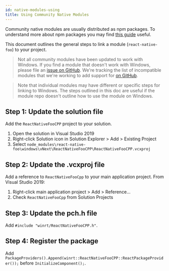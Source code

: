 ```yaml
---
id: native-modules-using
title: Using Community Native Modules
---
```


Community native modules are usually distributed as npm packages. To understand more about npm packages you may find [this guide](https://docs.npmjs.com/packages-and-modules/contributing-packages-to-the-registry) useful.

This document outlines the general steps to link a module (`react-native-foo`) to your project. 

> Not all community modules have been updated to work with Windows. If you find a module that doesn't work with Windows, please file an [issue on GitHub](https://github.com/microsoft/react-native-windows/issues/new/choose). We're tracking the list of incompatible modules that we're working to add support for [on GitHub](https://github.com/microsoft/react-native-windows/projects/23). 

> Note that individual modules may have different or specific steps for linking to Windows. The steps outlined in this doc are useful if the module repo doesn't outline how to use the module on Windows.

## Step 1: Update the solution file

Add the `ReactNativeFooCPP` project to your solution.

1. Open the solution in Visual Studio 2019
2. Right-click Solution icon in Solution Explorer > Add > Existing Project
3. Select `node_modules\react-native-foo\windows\vNext\ReactNativeFooCPP\ReactNativeFooCPP.vcxproj`

## Step 2: Update the .vcxproj file

Add a reference to `ReactNativeFooCpp` to your main application project. From Visual Studio 2019:

1. Right-click main application project > Add > Reference... 
2. Check `ReactNativeFooCpp` from Solution Projects


## Step 3: Update the pch.h file

Add `#include "winrt/ReactNativeFooCPP.h"`.

## Step 4: Register the package

Add `PackageProviders().Append(winrt::ReactNativeFooCPP::ReactPackageProvider());` before `InitializeComponent();`.
